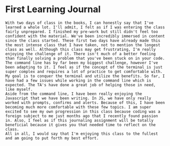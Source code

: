 # First Learning Journal
    With two days of class in the books, I can honestly say that I've learned a whole lot. I'll admit, I felt as if I was entering the class fairly unprepared. I finished my pre-work but still didn't feel too confident with the material. We've been incredibly immersed in content since the class started. These first two days have already made this the most intense class that I have taken, not to mention the longest class as well. Although this class may get frustrating, I'm really enjoying the challenge of it. There isn't much of a better feeling than finally solving a problem that you've been stuck on in your code. The command line has by far been my biggest challenge, however I've been adapting to it. I feel as if the concept of the terminal is just super complex and requires a lot of practice to get comfortable with. My goal is to conquer the terminal and utilize the benefits. So far, I have had a few issues while working in the command line which is expected. The TA's have done a great job of helping those in need, like myself.
    Aside from the command line, I have been really enjoying the Javascript that we have been writing. In JS, we have only really worked with prompts, confirms and alerts. Because of this, I have been becoming much more comfortable with these few topics. I am super excited to see my own progression in this class because coding was a foreign subject to me just months ago that I recently found passion in. Also, I feel as if this journaling assignment will be totally beneficial because it gives you that needed time to reflect on the class.
    All in all, I would say that I'm enjoying this class to the fullest and am going to put forth my best effort.
